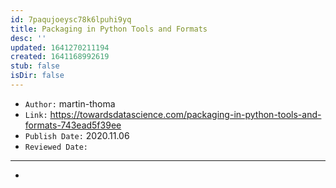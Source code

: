 ```yaml
---
id: 7paqujoeysc78k6lpuhi9yq
title: Packaging in Python Tools and Formats
desc: ''
updated: 1641270211194
created: 1641168992619
stub: false
isDir: false
---
```



- `Author:` martin-thoma
- `Link:` <https://towardsdatascience.com/packaging-in-python-tools-and-formats-743ead5f39ee>
- `Publish Date:` 2020.11.06
- `Reviewed Date:` 

---

-

